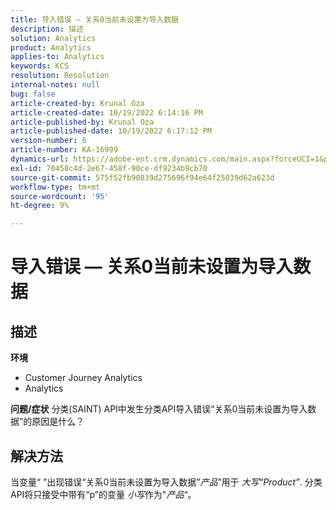 ```yaml
---
title: 导入错误 — 关系0当前未设置为导入数据
description: 描述
solution: Analytics
product: Analytics
applies-to: Analytics
keywords: KCS
resolution: Resolution
internal-notes: null
bug: false
article-created-by: Krunal Oza
article-created-date: 10/19/2022 6:14:16 PM
article-published-by: Krunal Oza
article-published-date: 10/19/2022 6:17:12 PM
version-number: 6
article-number: KA-16999
dynamics-url: https://adobe-ent.crm.dynamics.com/main.aspx?forceUCI=1&pagetype=entityrecord&etn=knowledgearticle&id=aab9e5d1-d94f-ed11-bba2-00224808679b
exl-id: 70458c4d-2e67-458f-90ce-df9234b9cb70
source-git-commit: 575f52fb90839d275696f94e64f25039d62a623d
workflow-type: tm+mt
source-wordcount: '95'
ht-degree: 9%

---
```


# 导入错误 — 关系0当前未设置为导入数据

## 描述

<b>环境</b>
- Customer Journey Analytics
- Analytics



<b>问题/症状</b>
分类(SAINT) API中发生分类API导入错误“关系0当前未设置为导入数据”的原因是什么？


## 解决方法


当变量“ ”出现错误“关系0当前未设置为导入数据”*产品*”用于 *大写“Product”*. 分类API将只接受中带有“p”的变量 *小写*&#x200B;作为&quot;*产品*“。
